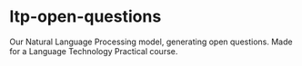 # ltp-open-questions
Our Natural Language Processing model, generating open questions. Made for a Language Technology Practical course.
